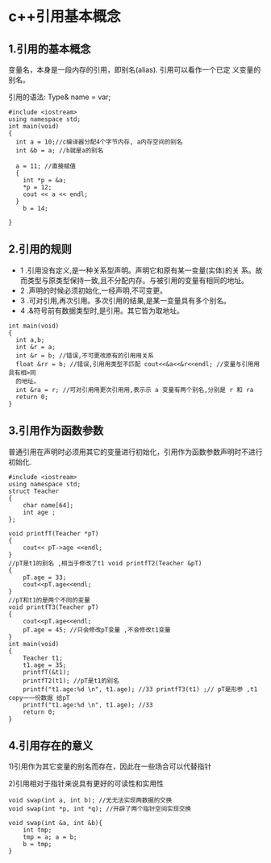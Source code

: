# c++引用基本概念

## 1.引用的基本概念

变量名，本身是一段内存的引用，即别名\(alias\). 引用可以看作一个已定 义变量的别名。

引用的语法: Type& name = var;

```
#include <iostream>
using namespace std;
int main(void)
{
  int a = 10;//c编译器分配4个字节内存, a内存空间的别名
  int &b = a; //b就是a的别名

  a = 11; //直接赋值
  {
    int *p = &a;
    *p = 12;
    cout << a << endl;
  }
    b = 14;

}
```

## 2.引用的规则

* 1 .引用没有定义,是一种关系型声明。声明它和原有某一变量\(实体\)的关 系。故而类型与原类型保持一致,且不分配内存。与被引用的变量有相同的地址。
* 2 .声明的时候必须初始化,一经声明,不可变更。
* 3 .可对引用,再次引用。多次引用的结果,是某一变量具有多个别名。
* 4 .&符号前有数据类型时,是引用。其它皆为取地址。

```
int main(void)
{
  int a,b;
  int &r = a;
  int &r = b; //错误,不可更改原有的引⽤用关系
  float &rr = b; //错误,引⽤用类型不匹配 cout<<&a<<&r<<endl; //变量与引⽤用具有相>同
  的地址。
  int &ra = r; //可对引⽤用更次引⽤用,表⽰示 a 变量有两个别名,分别是 r 和 ra
  return 0;
}
```

## 3.引用作为函数参数

普通引用在声明时必须用其它的变量进行初始化，引用作为函数参数声明时不进行初始化.

```
#include <iostream>
using namespace std;
struct Teacher
{
    char name[64];
    int age ;
};

void printfT(Teacher *pT)
{
    cout<< pT->age <<endl;
}
//pT是t1的别名 ,相当于修改了t1 void printfT2(Teacher &pT)
{
    pT.age = 33;
    cout<<pT.age<<endl;
}
//pT和t1的是两个不同的变量
void printfT3(Teacher pT)
{
    cout<<pT.age<<endl;
    pT.age = 45; //只会修改pT变量 ,不会修改t1变量
}
int main(void)
{
    Teacher t1;
    t1.age = 35;
    printfT(&t1);
    printfT2(t1); //pT是t1的别名
    printf("t1.age:%d \n", t1.age); //33 printfT3(t1) ;// pT是形参 ,t1 copy⼀一份数据 给pT
    printf("t1.age:%d \n", t1.age); //33
    return 0;
}
```

## 4.引用存在的意义

1\)引用作为其它变量的别名而存在，因此在一些场合可以代替指针

2\)引用相对于指针来说具有更好的可读性和实用性

```
void swap(int a, int b); //⽆无法实现两数据的交换
void swap(int *p, int *q); //开辟了两个指针空间实现交换
```

```
void swap(int &a, int &b){
    int tmp;
    tmp = a; a = b;
    b = tmp;
}
```
